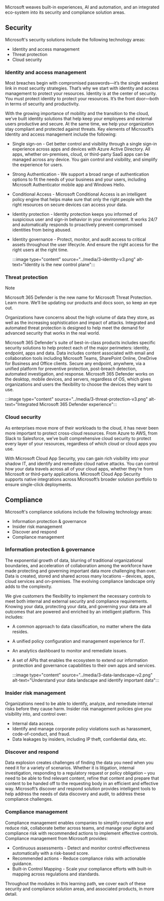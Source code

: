 Microsoft weaves built-in experiences, AI and automation, and an integrated eco-system into its security and compliance solution areas.


## Security
Microsoft's security solutions include the following technology areas:

* Identity and access management
* Threat protection
* Cloud security 

### Identity and access management
Most breaches begin with compromised passwords—it’s the single weakest link in most security strategies. That’s why we start with identity and access management to protect your resources. Identity is at the center of security. You must protect identity to protect your resources. It’s the front door—both in terms of security and productivity.  

With the growing importance of mobility and the transition to the cloud, we’ve built identity solutions that help keep your employees and external users productive and secure. At the same time, we help your organization stay compliant and protected against threats. Key elements of Microsoft’s Identity and access management include the following:
* Single sign-on - Get better control and visibility through a single sign-in experience across apps and devices with Azure Active Directory. All apps, whether on-premises, cloud, or third-party SaaS apps can be managed across any device. You gain control and visibility, and simplify the experience for users.
* Strong Authentication - We support a broad range of authentication options to fit the needs of your business and your users, including Microsoft Authenticator mobile app and Windows Hello.
* Conditional Access - Microsoft Conditional Access is an intelligent policy engine that helps make sure that only the right people with the right resources on secure devices can access your data.
* Identity protection - Identity protection keeps you informed of suspicious user and sign-in behavior in your environment. It works 24/7 and automatically responds to proactively prevent compromised identities from being abused. 
* Identity governance - Protect, monitor, and audit access to critical assets throughout the user lifecycle. And ensure the right access for the right users at the right time.

   :::image type="content" source="../media/3-identity-v3.png" alt-text="Identity is the new control plane":::

### Threat protection

> [!NOTE]
> Microsoft 365 Defender is the new name for Microsoft Threat Protection. Learn more. We’ll be updating our products and docs soon, so keep an eye out.

Organizations have concerns about the high volume of data they store, as well as the increasing sophistication and impact of attacks. Integrated and automated threat protection is designed to help meet the demand for advanced security that works in the real world.

Microsoft 365 Defender's suite of best-in-class products includes specific security solutions to help protect each of the major perimeters: identity, endpoint, apps and data. Data includes content associated with email and collaboration tools including Microsoft Teams, SharePoint Online, OneDrive for Business and Office clients.  Secure any endpoint, anywhere, via a unified platform for preventive protection, post-breach detection, automated investigation, and response. Microsoft 365 Defender works on the desktop, mobile devices, and servers, regardless of OS, which gives organizations and users the flexibility to choose the devices they want to use.

:::image type="content" source="../media/3-threat-protection-v3.png" alt-text="Integrated Microsoft 365 Defender experience":::

### Cloud security
As enterprises move more of their workloads to the cloud, it has never been more important to protect cross-cloud resources. From Azure to AWS, from Slack to Salesforce, we’ve built comprehensive cloud security to protect every layer of your resources, regardless of which cloud or cloud apps you use.  

With Microsoft Cloud App Security, you can gain rich visibility into your shadow IT, and identify and remediate cloud native attacks. You can control how your data travels across all of your cloud apps, whether they’re from Microsoft or third-party applications.  Microsoft Cloud App Security supports native integrations across Microsoft’s broader solution portfolio to ensure single-click deployments.

## Compliance

Microsoft's compliance solutions include the following technology areas:

* Information protection & governance
* Insider risk management
* Discover and respond
* Compliance management

### Information protection & governance
The exponential growth of data, blurring of traditional organizational boundaries, and acceleration of collaboration among the workforce have made protecting and governing important data more challenging than over. Data is created, stored and shared across many locations – devices, apps, cloud services and on-premises. The evolving compliance landscape only adds to the complexity. 

We give customers the flexibility to implement the necessary controls to meet both internal and external security and compliance requirements. Knowing your data, protecting your data, and governing your data are all outcomes that are powered and enriched by an intelligent platform. This includes:

* A common approach to data classification, no matter where the data resides.
* A unified policy configuration and management experience for IT.
* An analytics dashboard to monitor and remediate issues.
* A set of APIs that enables the ecosystem to extend our information protection and governance capabilities to their own apps and services. 

  :::image type="content" source="../media/3-data-landscape-v2.png" alt-text="Understand your data landscape and identify important data":::

### Insider risk management
Organizations need to be able to identify, analyze, and remediate internal risks before they cause harm.  Insider risk management policies give you visibility into, and control over:
* Internal data access.
* Identify and manage corporate policy violations such as harassment, code-of-conduct, and fraud.
* Data leakages by insiders, including IP theft, confidential data, etc.

### Discover and respond 
Data explosion creates challenges of finding the data you need when you need it for a variety of scenarios.  Whether it is litigation, internal investigation, responding to a regulatory request or policy obligation – you need to be able to find relevant content, refine that content and prepare that content to be handed off to the requesting body in an efficient and effective way.  Microsoft’s discover and respond solution provides intelligent tools to help address the needs of data discovery and audit, to address these compliance challenges.

### Compliance management
Compliance management enables companies to simplify compliance and reduce risk, collaborate better across teams, and manage your digital and compliance risk with recommended actions to implement effective controls.  Compliance management from Microsoft provides:
* Continuous assessments - Detect and monitor control effectiveness automatically with a risk-based score.
* Recommended actions - Reduce compliance risks with actionable guidance.
* Built-in Control Mapping - Scale your compliance efforts with built-in mapping across regulations and standards.

Throughout the modules in this learning path, we cover each of these security and compliance solution areas, and associated products, in more detail.
